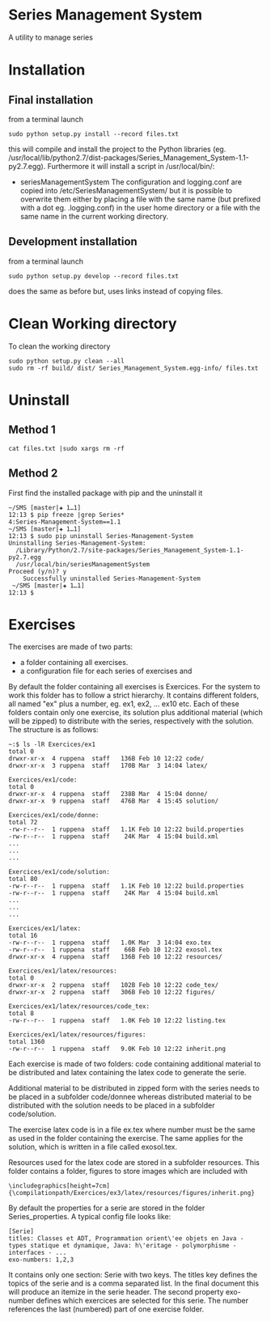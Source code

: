 # Series Management System

A utility to manage series

# Installation

## Final installation

from a terminal launch

    sudo python setup.py install --record files.txt

this will compile and install the project to the Python libraries (eg. /usr/local/lib/python2.7/dist-packages/Series_Management_System-1.1-py2.7.egg). Furthermore it will install a script in /usr/local/bin/:
* seriesManagementSystem
The configuration and logging.conf are copied into /etc/SeriesManagementSystem/ but it is possible to overwrite them either by placing a file with the same name (but prefixed with a dot eg. .logging.conf) in the user home directory or a file with the same name in the current working directory.

## Development installation

from a terminal launch

    sudo python setup.py develop --record files.txt
    
does the same as before but, uses links instead of copying files.

# Clean Working directory

To clean the working directory
    
    sudo python setup.py clean --all
    sudo rm -rf build/ dist/ Series_Management_System.egg-info/ files.txt


# Uninstall

## Method 1
    cat files.txt |sudo xargs rm -rf

## Method 2

First find the installed package with pip and the uninstall it

    ~/SMS [master|✚ 1…1] 
    12:13 $ pip freeze |grep Series*
    4:Series-Management-System==1.1
    ~/SMS [master|✚ 1…1] 
    12:13 $ sudo pip uninstall Series-Management-System
    Uninstalling Series-Management-System:
      /Library/Python/2.7/site-packages/Series_Management_System-1.1-py2.7.egg
      /usr/local/bin/seriesManagementSystem
    Proceed (y/n)? y
        Successfully uninstalled Series-Management-System
     ~/SMS [master|✚ 1…1] 
    12:13 $
     

# Exercises

The exercises are made of two parts:
* a folder containing all exercises.
* a configuration file for each series of exercises and

By default the folder containing all exercises is Exercices. For the system to work this folder has to follow a strict hierarchy. It contains different folders, all named "ex" plus a number, eg. ex1, ex2, ... ex10 etc. Each of these folders contain only one exercise, its solution plus additional material (which will be zipped) to distribute with the series, respectively with the solution. The structure is as follows:
 
    ~:$ ls -lR Exercices/ex1
    total 0
    drwxr-xr-x  4 ruppena  staff   136B Feb 10 12:22 code/
    drwxr-xr-x  3 ruppena  staff   170B Mar  3 14:04 latex/
    
    Exercices/ex1/code:
    total 0
    drwxr-xr-x  4 ruppena  staff   238B Mar  4 15:04 donne/
    drwxr-xr-x  9 ruppena  staff   476B Mar  4 15:45 solution/
    
    Exercices/ex1/code/donne:
    total 72
    -rw-r--r--  1 ruppena  staff   1.1K Feb 10 12:22 build.properties
    -rw-r--r--  1 ruppena  staff    24K Mar  4 15:04 build.xml
    ...
    ...
    ...
    
    Exercices/ex1/code/solution:
    total 80
    -rw-r--r--  1 ruppena  staff   1.1K Feb 10 12:22 build.properties
    -rw-r--r--  1 ruppena  staff    24K Mar  4 15:04 build.xml
    ...
    ...
    ...
    
    Exercices/ex1/latex:
    total 16
    -rw-r--r--  1 ruppena  staff   1.0K Mar  3 14:04 exo.tex
    -rw-r--r--  1 ruppena  staff    66B Feb 10 12:22 exosol.tex
    drwxr-xr-x  4 ruppena  staff   136B Feb 10 12:22 resources/
    
    Exercices/ex1/latex/resources:
    total 0
    drwxr-xr-x  2 ruppena  staff   102B Feb 10 12:22 code_tex/
    drwxr-xr-x  2 ruppena  staff   306B Feb 10 12:22 figures/
    
    Exercices/ex1/latex/resources/code_tex:
    total 8
    -rw-r--r--  1 ruppena  staff   1.0K Feb 10 12:22 listing.tex
    
    Exercices/ex1/latex/resources/figures:
    total 1360
    -rw-r--r--  1 ruppena  staff   9.0K Feb 10 12:22 inherit.png
    
Each exercise is made of two folders: code containing additional material to be distributed and latex containing the latex code to generate the serie.
    
Additional material to be distributed in zipped form with the series needs to be placed in a subfolder code/donnee whereas distributed material to be distributed with the solution needs to be placed in a subfolder code/solution.

The exercise latex code is in a file ex.tex where number must be the same as used in the folder containing the exercise. The same applies for the solution, which is written in a file called exosol.tex. 

Resources used for the latex code are stored in a subfolder resources. This folder contains a folder, figures to store images which are included with

    \includegraphics[height=7cm]{\compilationpath/Exercices/ex3/latex/resources/figures/inherit.png}
    

    

By default the properties for a serie are stored in the folder Series_properties. A typical config file looks like:

    [Serie]
    titles: Classes et ADT, Programmation orient\'ee objets en Java - types statique et dynamique, Java: h\'eritage - polymorphisme - interfaces - ...
    exo-numbers: 1,2,3

It contains only one section: Serie with two keys. The titles key defines the topics of the serie and is a comma separated list. In the final document this will produce an itemize in the serie header. The second property exo-number defines which exercices are selected for this serie. The number references the last (numbered) part of one exercise folder.
